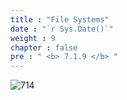 ```yaml
---
title : "File Systems"
date : "`r Sys.Date()`"
weight : 9
chapter : false
pre : " <b> 7.1.9 </b> "
---
```


![714](/thedevops/images/7-projects/7.1-cquest/9.png?featherlight=false&width=90pc)